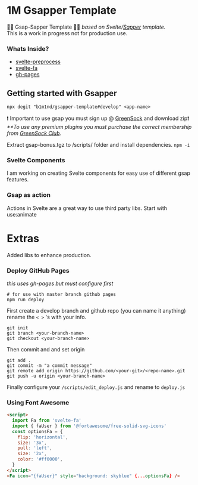 # 1M Gsapper Template

💚💚 Gsap-Sapper Template 🧦🧦
_based on Svelte/[Sapper](https://github.com/sveltejs/sapper) template._<br>
This is a work in progress not for production use.

### Whats Inside?

- [svelte-preprocess](https://github.com/sveltejs/svelte-preprocess)
- [svelte-fa](https://github.com/Cweili/svelte-fa)
- [gh-pages](https://cweili.github.io/svelte-fa/)

## Getting started with Gsapper

`npx degit "b1m1nd/gsapper-template#develop" <app-name>`

❗ Important to use gsap you must sign up @ [GreenSock](https://greensock.com/docs/v3/Installation) and download zip❗
_\*\*To use any premium plugins you must purchase the correct membership from [GreenSock Club](https://greensock.com/club/)._

Extract gsap-bonus.tgz to /scripts/ folder and install dependencies.
`npm -i`

### Svelte Components

I am working on creating Svelte components for easy use of different gsap features.

### Gsap as action

Actions in Svelte are a great way to use third party libs. Start with use:animate

# Extras

Added libs to enhance production.

### Deploy GitHub Pages

_this uses gh-pages but must configure first_

```
# for use with master branch github pages
npm run deploy
```

First create a develop branch and github repo (you can name it anything)
rename the `< >` 's with your info.

```
git init
git branch <your-branch-name>
git checkout <your-branch-name>
```

Then commit and and set origin

```
git add .
git commit -m "a commit message"
git remote add origin https://github.com/<your-git>/<repo-name>.git
git push -u origin <your-branch-name>
```

Finally configure your `/scripts/edit_deploy.js` and rename to `deploy.js`

### Using Font Awesome

```html
<script>
  import Fa from 'svelte-fa'
  import { faUser } from '@fortawesome/free-solid-svg-icons'
  const optionsFa = {
    flip: 'horizontal',
    size: '3x',
    pull: 'left',
    size: '2x',
    color: '#ff0000',
  }
</script>
<Fa icon="{faUser}" style="background: skyblue" {...optionsFa} />
```
